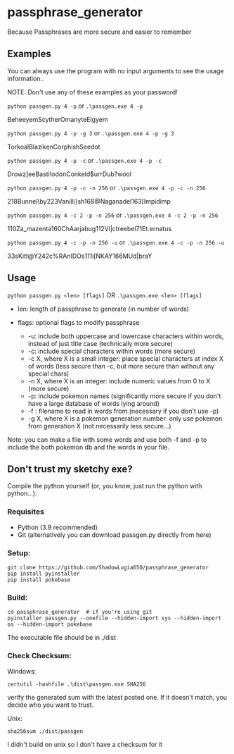 # passphrase_generator
Because Passphrases are more secure and easier to remember


## Examples
You can always use the program with no input arguments to see the usage information..

NOTE: Don't use any of these examples as your password!

`python passgen.py 4 -p` or `.\passgen.exe 4 -p`

BeheeyemScytherOmanyteElgyem

`python passgen.py 4 -p -g 3` or `.\passgen.exe 4 -p -g 3`

TorkoalBlazikenCorphishSeedot

`python passgen.py 4 -p -c` or `.\passgen.exe 4 -p -c`

Drowz]eeBasti!odonConkeld$urrDub?wool

`python passgen.py 4 -p -c -n 256` or `.\passgen.exe 4 -p -c -n 256`

218Bunnel\by223Vanilli}sh168@Naganadel163[Impidimp

`python passgen.py 4 -c 2 -p -n 256` or `.\passgen.exe 4 -c 2 -p -n 256`

110Za_mazenta160ChAarjabug112Vi|ctreebel71Et.ernatus

`python passgen.py 4 -c -p -n 256 -u` or `.\passgen.exe 4 -c -p -n 256 -u`

33sKitt@Y242c%RAnIDOs111i[NKAY166MUd|braY


## Usage
`python passgen.py <len> [flags]` OR `.\passgen.exe <len> [flags]`
  
* len: length of passphrase to generate (in number of words)
  
* flags: optional flags to modify passphrase
  * -u: include both uppercase and lowercase characters within words, instead of just title case (technically more secure)
  * -c: include special characters within words (more secure)
  * -c X, where X is a small integer: place special characters at index X of words (less secure than -c, but more secure than without any special chars)
  * -n X, where X is an integer: include numeric values from 0 to X (more secure)
  * -p: include pokemon names (significantly more secure if you don't have a large database of words lying around)
  * -f <filename>: filename to read in words from (necessary if you don't use -p)
  * -g X, where X is a pokemon generation number: only use pokemon from generation X (not necessarily less secure...)
  
Note: you can make a file with some words and use both -f and -p to include the both pokemon db and the words in your file.

  
## Don't trust my sketchy exe?
Compile the python yourself (or, you know, just run the python with python...): 

### Requisites
- Python (3.9 recommended)
- Git (alternatively you can download passgen.py directly from here)

### Setup:
```
git clone https://github.com/ShadowLugia650/passphrase_generator
pip install pyinstaller
pip install pokebase
```

### Build:
```
cd passphrase_generator  # if you're using git
pyinstaller passgen.py --onefile --hidden-import sys --hidden-import os --hidden-import pokebase
```
The executable file should be in ./dist
  
### Check Checksum:
  
Windows:
```
certutil -hashfile .\dist\passgen.exe SHA256
```
verify the generated sum with the latest posted one. If it doesn't match, you decide who you want to trust.
  
Unix:
```
sha256sum ./dist/passgen
```
I didn't build on unix so I don't have a checksum for it
